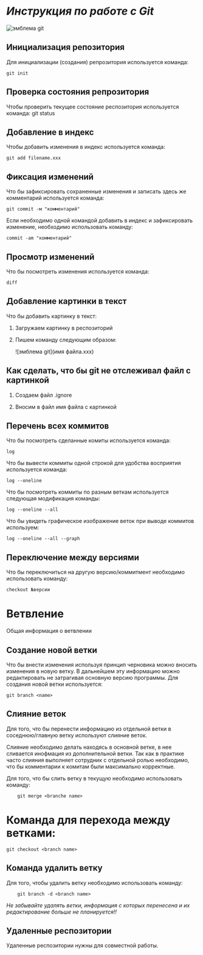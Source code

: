 # **_Инструкция по работе с Git_**

![эмблема git](git.png)

## Инициализация репозитория

Для инициализации (создания) репрозитория используется команда:

    git init

## Проверка состояния репрозитория

Чтобы проверить текущее состояние респозитория используется команда:
    git status

## Добавление в индекс

Чтобы добавить изменения в индекс используется команда:

    git add filename.xxx

## Фиксация изменений

Что бы зафиксировать сохраненные изменения и записать здесь же комментарий используется команда:

    git commit -м "комментарий"

Если необходимо одной командой добавить в индекс и зафиксировать изменение, необходимо использовать команду:

    commit -am "комментарий"

## Просмотр изменений

Что бы посмотреть изменения используется команда:

    diff

## Добавление картинки в текст

Что бы добавить картинку в текст:

1. Загружаем картинку в респозиторий

2. Пишем команду следующим образом:

     ![эмблема git](имя файла.ххх)

## Как сделать, что бы git не отслеживал файл с картинкой

1. Создаем файл .ignore

2. Вносим в файл имя файла с картинкой

## Перечень всех коммитов

Что бы посмотреть сделанные комиты используется команда:

    log

Что бы вывести коммиты одной строкой для удобства восприятия используется команда:

    log --oneline

Что бы посмотреть коммиты по разным веткам используется следующая модификация команды:

    log --oneline --all

Что бы увидеть графическое изображение веток при выводе коммитов используем:

    log --oneline --all --graph

## Переключение между версиями

Что бы переключиться на другую версию/коммитмент необходимо использовать команду:

    checkout №версии

# Ветвление
 
Общая информация о ветвлении

## Создание новой ветки

Что бы внести изменения используя принцип черновика можно вносить изменения в новую ветку. В дальнейшем эту информацию можно редактировать не затрагивая основную версию программы. Для создания новой ветки используется:
        
    git branch <name>

## Слияние веток

Для того, что бы перенести информацию из отдельной ветки в соседнюю/главную ветку используют слияние веток.

 Слияние необходимо делать находясь в основной ветке, в нее сливается инофмация из дополнительной ветки. Так как в практике часто слияния выполняет сотрудник с отдельной ролью необходимо, что бы комментарии к комитам были максимально корректные. 
 
 Для того, что бы слить ветку в текущую необходимо использовать команду:
        
        git merge <branche name>

# Команда для перехода между ветками:

    git checkout <branch name>

## Команда удалить ветку

Для того, чтобы удалить ветку необходимо использовать команду:

        git branch -d <branch name>

  *Не забывайте удалять ветки, информация с которых перенесена и их редактирование больше не планируется!!*

  ## Удаленные респозитории     
  
  Удаленные респозитории нужны для совместной работы.
  
